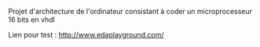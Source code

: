 Projet d'architecture de l'ordinateur consistant à coder un microprocesseur 16 bits en vhdl

Lien pour test : http://www.edaplayground.com/
